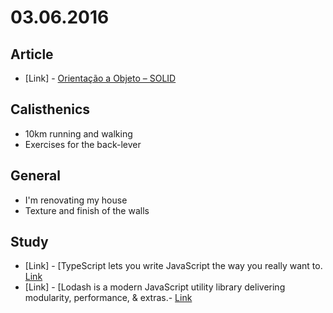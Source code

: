 # 03.06.2016

## Article

 - \[Link\] - [Orientação a Objeto – SOLID](http://eduardopires.net.br/2013/04/orientacao-a-objeto-solid/)


## Calisthenics

 - 10km running and walking
 - Exercises for the back-lever


## General

 - I'm renovating my house
  - Texture and finish of the walls


## Study

 - \[Link\] - [TypeScript lets you write JavaScript the way you really want to. [Link](http://www.typescriptlang.org/)
 - \[Link\] - [Lodash is a modern JavaScript utility library delivering modularity, performance, & extras.- [Link](https://lodash.com/)
